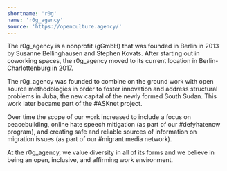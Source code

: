```yaml
---
shortname: 'r0g'
name: 'r0g_agency'
source: 'https://openculture.agency/'
---
```

The r0g_agency is a nonprofit (gGmbH) that was founded in Berlin in 2013 by Susanne Bellinghausen and Stephen Kovats. After starting out in coworking spaces, the r0g_agency moved to its current location in Berlin-Charlottenburg in 2017.

The r0g_agency was founded to combine on the ground work with open source methodologies in order to foster innovation and address structural problems in Juba, the new capital of the newly formed South Sudan. This work later became part of the #ASKnet project.

Over time the scope of our work increased to include a focus on peacebuilding, online hate speech mitigation (as part of our #defyhatenow program), and creating safe and reliable sources of information on migration issues (as part of our #migrant media network).

At the r0g_agency, we value diversity in all of its forms and we believe in being an open, inclusive, and affirming work environment.
